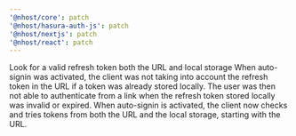 ```yaml
---
'@nhost/core': patch
'@nhost/hasura-auth-js': patch
'@nhost/nextjs': patch
'@nhost/react': patch
---
```


Look for a valid refresh token both the URL and local storage
When auto-signin was activated, the client was not taking into account the refresh token in the URL if a token was already stored locally.
The user was then not able to authenticate from a link when the refresh token stored locally was invalid or expired.
When auto-signin is activated, the client now checks and tries tokens from both the URL and the local storage, starting with the URL.
